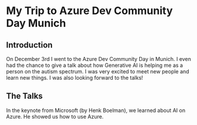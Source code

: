 # My Trip to Azure Dev Community Day Munich

## Introduction

On December 3rd I went to the Azure Dev Community Day in Munich. I even had the chance to give a talk about how Generative AI is helping me as a person on the autism spectrum. I was very excited to meet new people and learn new things. I was also looking forward to the talks! 

## The Talks

In the keynote from Microsoft (by Henk Boelman), we learned about AI on Azure. He showed us how to use Azure.